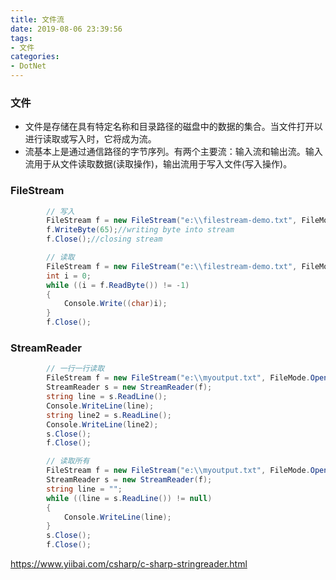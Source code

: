 ```yaml
---
title: 文件流
date: 2019-08-06 23:39:56
tags:
- 文件
categories:
- DotNet
---
```


### 文件
- 文件是存储在具有特定名称和目录路径的磁盘中的数据的集合。当文件打开以进行读取或写入时，它将成为流。
- 流基本上是通过通信路径的字节序列。有两个主要流：输入流和输出流。输入流用于从文件读取数据(读取操作)，输出流用于写入文件(写入操作)。

### FileStream
``` csharp
        // 写入
        FileStream f = new FileStream("e:\\filestream-demo.txt", FileMode.OpenOrCreate);//creating file stream  
        f.WriteByte(65);//writing byte into stream  
        f.Close();//closing stream

        // 读取
        FileStream f = new FileStream("e:\\filestream-demo.txt", FileMode.OpenOrCreate);
        int i = 0;  
        while ((i = f.ReadByte()) != -1)  
        {  
            Console.Write((char)i);  
        }  
        f.Close();
```

### StreamReader
``` csharp
        // 一行一行读取
        FileStream f = new FileStream("e:\\myoutput.txt", FileMode.OpenOrCreate);
        StreamReader s = new StreamReader(f);
        string line = s.ReadLine();
        Console.WriteLine(line);
        string line2 = s.ReadLine();
        Console.WriteLine(line2);
        s.Close();
        f.Close();

        // 读取所有
        FileStream f = new FileStream("e:\\myoutput.txt", FileMode.OpenOrCreate);
        StreamReader s = new StreamReader(f);
        string line = "";
        while ((line = s.ReadLine()) != null)
        {
            Console.WriteLine(line);
        }
        s.Close();
        f.Close();
```
https://www.yiibai.com/csharp/c-sharp-stringreader.html